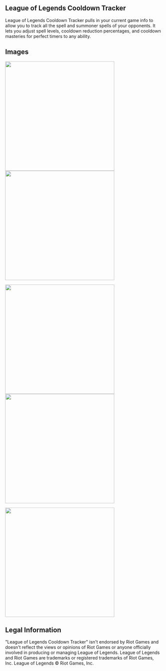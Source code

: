 ## League of Legends Cooldown Tracker

League of Legends Cooldown Tracker pulls in your current game info to allow you to track all the spell and summoner spells of your opponents. It lets you adjust spell levels, cooldown reduction percentages, and cooldown masteries for perfect timers to any ability.

## Images

<img src="Screenshot_20190519-153343_lolcooldown.jpg" width="350"> <img src="Screenshot_20190519-153420_lolcooldown.jpg" width="350">

<img src="Screenshot_20190519-153454_lolcooldown.jpg" width="350"> <img src="Screenshot_20190519-153511_lolcooldown.jpg" width="350">

<img src="Screenshot_20190519-153520_lolcooldown.jpg" width="350">


## Legal Information

"League of Legends Cooldown Tracker" isn't endorsed by Riot Games and doesn't reflect the views or opinions of Riot Games or anyone officially involved in producing or managing League of Legends. League of Legends and Riot Games are trademarks or registered trademarks of Riot Games, Inc. League of Legends © Riot Games, Inc.
